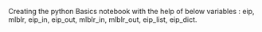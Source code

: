 Creating the python Basics notebook with the help of below variables  : 
eip, mlblr, eip_in, eip_out, mlblr_in, mlblr_out, eip_list, eip_dict.

